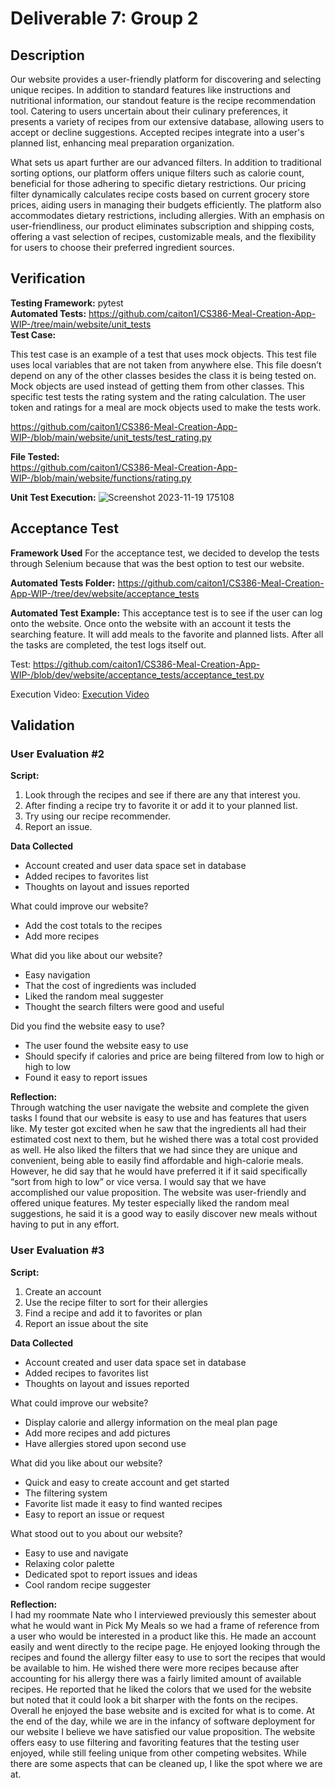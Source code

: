# Deliverable 7: Group 2  

## Description    
Our website provides a user-friendly platform for discovering and selecting unique recipes. In addition to standard features like instructions and nutritional information, our standout feature is the recipe recommendation tool. Catering to users uncertain about their culinary preferences, it presents a variety of recipes from our extensive database, allowing users to accept or decline suggestions. Accepted recipes integrate into a user's planned list, enhancing meal preparation organization.  

What sets us apart further are our advanced filters. In addition to traditional sorting options, our platform offers unique filters such as calorie count, beneficial for those adhering to specific dietary restrictions. Our pricing filter dynamically calculates recipe costs based on current grocery store prices, aiding users in managing their budgets efficiently. The platform also accommodates dietary restrictions, including allergies. With an emphasis on user-friendliness, our product eliminates subscription and shipping costs, offering a vast selection of recipes, customizable meals, and the flexibility for users to choose their preferred ingredient sources.  

## Verification
**Testing Framework:** pytest  
**Automated Tests:** https://github.com/caiton1/CS386-Meal-Creation-App-WIP-/tree/main/website/unit_tests  
**Test Case:**

This test case is an example of a test that uses mock objects. This test file uses local variables that are not taken from anywhere else. This file doesn’t depend on any of the other classes besides the class it is being tested on. Mock objects are used instead of getting them from other classes. This specific test tests the rating system and the rating calculation. The user token and ratings for a meal are mock objects used to make the tests work. 

https://github.com/caiton1/CS386-Meal-Creation-App-WIP-/blob/main/website/unit_tests/test_rating.py

**File Tested:**  
https://github.com/caiton1/CS386-Meal-Creation-App-WIP-/blob/main/website/functions/rating.py  

**Unit Test Execution:**
![Screenshot 2023-11-19 175108](https://github.com/caiton1/CS386-Meal-Creation-App-WIP-/assets/116912057/ba0d43cc-66da-4b82-b568-9b0069b50d09)

## Acceptance Test  
**Framework Used**
For the acceptance test, we decided to develop the tests through Selenium because that was the best option to test our website. 

**Automated Tests Folder:** https://github.com/caiton1/CS386-Meal-Creation-App-WIP-/tree/dev/website/acceptance_tests

**Automated Test Example:**
This acceptance test is to see if the user can log onto the website. Once onto the website with an account it tests the searching feature. It will add meals to the favorite and planned lists. After all the tasks are completed, the test logs itself out. 

Test: https://github.com/caiton1/CS386-Meal-Creation-App-WIP-/blob/dev/website/acceptance_tests/acceptance_test.py

Execution Video: [Execution Video](https://youtu.be/Q2Fv6mVV_U8)


## Validation  
### User Evaluation #2
**Script:**  
1. Look through the recipes and see if there are any that interest you.  
1. After finding a recipe try to favorite it or add it to your planned list.  
1. Try using our recipe recommender.  
1. Report an issue.

**Data Collected**
- Account created and user data space set in database
- Added recipes to favorites list
- Thoughts on layout and issues reported  

What could improve our website?  
*  Add the cost totals to the recipes  
*  Add more recipes
  
What did you like about our website?  
*  Easy navigation  
*  That the cost of ingredients was included  
*  Liked the random meal suggester  
*  Thought the search filters were good and useful
  
Did you find the website easy to use?    
*  The user found the website easy to use  
*  Should specify if calories and price are being filtered from low to high or high to low  
*  Found it easy to report issues
  
**Reflection:**  
Through watching the user navigate the website and complete the given tasks I found that our website is easy to use and has features that users like. My tester got excited when he saw that the ingredients all had their estimated cost next to them, but he wished there was a total cost provided as well. He also liked the filters that we had since they are unique and convenient, being able to easily find affordable and high-calorie meals. However, he did say that he would have preferred it if it said specifically “sort from high to low” or vice versa. I would say that we have accomplished our value proposition. The website was user-friendly and offered unique features. My tester especially liked the random meal suggestions, he said it is a good way to easily discover new meals without having to put in any effort.  

### User Evaluation #3
**Script:**  
1. Create an account
1. Use the recipe filter to sort for their allergies
1. Find a recipe and add it to favorites or plan
1. Report an issue about the site

**Data Collected**
- Account created and user data space set in database
- Added recipes to favorites list
- Thoughts on layout and issues reported

What could improve our website?  
*  Display calorie and allergy information on the meal plan page
*  Add more recipes and add pictures
*  Have allergies stored upon second use
  
What did you like about our website?  
* Quick and easy to create account and get started
* The filtering system
* Favorite list made it easy to find wanted recipes
* Easy to report an issue or request
  
What stood out to you about our website?  
*  Easy to use and navigate
*  Relaxing color palette
*  Dedicated spot to report issues and ideas
*  Cool random recipe suggester
 
**Reflection:**  
I had my roommate Nate who I interviewed previously this semester about what he would want in Pick My Meals so we had a frame of reference from a user who would be interested in a product like this. He made an account easily and went directly to the recipe page. He enjoyed looking through the recipes and found the allergy filter easy to use to sort the recipes that would be available to him. He wished there were more recipes because after accounting for his allergy there was a fairly limited amount of available recipes. He reported that he liked the colors that we used for the website but noted that it could look a bit sharper with the fonts on the recipes. Overall he enjoyed the base website and is excited for what is to come. At the end of the day, while we are in the infancy of software deployment for our website I believe we have satisfied our value proposition. The website offers easy to use filtering and favoriting features that the testing user enjoyed, while still feeling unique from other competing websites. While there are some aspects that can be cleaned up, I like the spot where we are at. 
